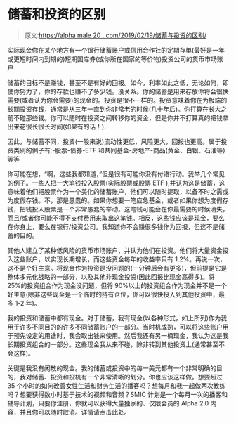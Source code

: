 # 储蓄和投资的区别

> 原文:[https://alpha male 20 . com/2019/02/19/储蓄与投资的区别/](https://alphamale20.com/2019/02/19/the-difference-between-saving-and-investing/)

实际现金你在某个地方有一个银行储蓄账户或信用合作社的定期存单(最好是一年或更短时间内到期的)短期国库券(或你所在国家的等价物)投资公司的货币市场账户

储蓄的目标不是赚钱，甚至不是有好的回报。如今，利率如此之低，无论如何，即使你努力了，你的存款也赚不了多少钱。没关系。你的储蓄是用来存放你将会很快需要(或者认为你会需要)的现金的。投资是很不一样的。投资意味着你在为极端的长期投资存钱，通常是从三年一直到你非常老的时候(几十年后)。你打算在长大之前不碰那些钱。你可以随时在投资之间转移你的资金，但是你并不打算真的把钱拿出来花很长很长时间(如果有的话！).

因此，与储蓄不同，投资(一般来说)流动性更低，风险更大，回报也更高。属于投资类别的例子有:-股票-债券-ETF 和共同基金-房地产-商品(黄金、白银、石油等)等等

你可能在想，“啊，这些我都知道，”但是很有可能你没有付诸行动。我举几个常见的例子。一些人把一大笔钱投入股票(实际股票或股票 ETF ),并认为这是储蓄，这意味着他们把股票作为一个美化的储蓄账户，他们可以随时提取，以备不时之需或为度假存钱。不，那是愚蠢的。如果你想要一笔应急基金，或者如果你想为度假存钱，把钱投入股票是一个非常愚蠢的举动。这笔钱可能会在你最需要的时候消失，而且/或者你可能不得不支付费用来取出这笔钱。相反，这些钱应该是现金，要么在你身上，要么在银行/投资公司。我知道你不会赚很多钱作为回报，但这不是储蓄的目的。

其他人建立了某种低风险的货币市场账户，并认为他们在投资。他们将大量资金投入这些账户，以实现长期增长，而这些资金每年的收益率只有 1.2%。再说一次，这不是个好主意。将现金作为投资是没问题的(一分钟后会有更多)，但前提是它是整体多元化战略的一部分，以及其他非现金投资(因此回报比现金高得多)。将 25%的投资组合作为现金没问题，但将 90%以上的投资组合作为现金并不是一个好主意(除非这些现金是一个临时的持有仓位，你可以很快投入到其他投资中，最多 1-2 年)。

我的投资和储蓄中都有现金。对于储蓄，我有现金(以各种形式，如上所列)作为我用于许多不同目的的许多不同储蓄账户的一部分。当时机成熟，可以将这些账户用于预先设定的用途时，我会取出钱来使用。然后我还有另一桶现金，我认为这是我长期投资组合的一部分。这些现金我从来不碰，除非转到其他投资上(通常甚至不会这样)。

关键是我没有闲散的现金。我的储蓄或投资中的每一美元都有一个非常明确的目的，我对储蓄、投资和投机有一个非常清晰的划分。你也应该这样做。想要超过 35 个小时的如何改善女性生活和财务生活的播客吗？想每月和我一起做两次教练吗？想要获得数小时基于技术的视频和音频？SMIC 计划是一个每月一次的播客和辅导计划，只要你注册，你就可以获得大量独家的、仅限会员的 Alpha 2.0 内容，并且你可以随时取消。详情请点击此处。